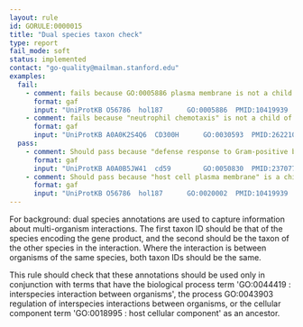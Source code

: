 ```yaml
---
layout: rule
id: GORULE:0000015
title: "Dual species taxon check"
type: report
fail_mode: soft
status: implemented
contact: "go-quality@mailman.stanford.edu"
examples:
  fail:
    - comment: fails because GO:0005886 plasma membrane is not a child of "GO:0018995 host cellular component"
      format: gaf
      input: "UniProtKB	O56786	hol187		GO:0005886	PMID:10419939	IDA		C	Holin protein Hol187	hol187	protein	taxon:55511|taxon:9696	20170423	CACAO"
    - comment: fails because "neutrophil chemotaxis" is not a child of "GO:0044419 interspecies interaction between organisms"
      format: gaf
      input: "UniProtKB	A0A0K2S4Q6	CD300H		GO:0030593	PMID:26221034	IDA		P	Protein CD300H	CD300H	protein	taxon:9606|taxon:55511	20160428	UniProt"
  pass:
    - comment: Should pass because "defense response to Gram-positive bacterium" is a child of "GO:0044419 interspecies interaction between organisms"
      format: gaf
      input: "UniProtKB	A0A0B5JW41	cd59		GO:0050830	PMID:23707788	IDA		P	UPAR/Ly6 domain-containing protein	cd59	protein	taxon:7955|taxon:90370	20130923	ZFIN"
    - comment: Should pass because "host cell plasma membrane" is a child of "GO:0018995 host cellular component"
      format: gaf
      input: "UniProtKB	O56786	hol187		GO:0020002	PMID:10419939	IDA		C	Holin protein Hol187	hol187	protein	taxon:55511|taxon:9696	20170423	CACAO"
---
```

For background: dual species annotations are used to capture information about
multi-organism interactions. The first taxon ID should be that of the
species encoding the gene product, and the second should be the taxon of
the other species in the interaction. Where the interaction is between
organisms of the same species, both taxon IDs should be the same.

This rule should check that these annotations should be used only in conjunction with
terms that have the biological process term 'GO:0044419 : interspecies interaction
between organisms', the process GO:0043903 regulation of interspecies interactions between organisms, or the cellular component term 'GO:0018995 : host cellular component' as an ancestor.
